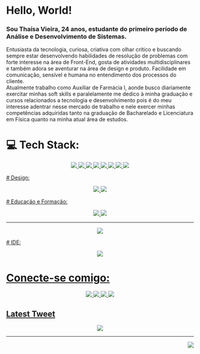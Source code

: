 # Hello, World! 
### Sou Thaísa Vieira, 24 anos, estudante do primeiro período de Análise e Desenvolvimento de Sistemas.
<p>
Entusiasta da tecnologia, curiosa, criativa com olhar crítico e buscando sempre estar desenvolvendo habilidades de resolução de problemas com forte interesse na área de Front-End, gosta de atividades multidisciplinares e também adora se aventurar na área de design e produto. Facilidade em comunicação, sensível e humana no entendimento dos processos do cliente.<br>
Atualmente trabalho como Auxiliar de Farmácia I, aonde busco diariamente exercitar minhas soft skills e paralelamente me dedico à minha graduação e cursos relacionados a tecnologia e desenvolvimento pois é do meu interesse adentrar nesse mercado de trabalho e nele exercer minhas competências adquiridas tanto na graduação de Bacharelado e Licenciatura em Física quanto na minha atual área de estudos.
</p>

# 💻 Tech Stack:
<p align="center">
    <a href="#"><img src="https://img.shields.io/badge/Markdown-000000?style=for-the-badge&logo=markdown&logoColor=white"</a> 
    <a href="#"><img src="https://img.shields.io/badge/HTML5-E34F26?style=for-the-badge&logo=html5&logoColor=white"</a> 
    <a href="#"><img src="https://img.shields.io/badge/CSS3-1572B6?style=for-the-badge&logo=css3&logoColor=white"</a>
    <a href="#"><img src="https://img.shields.io/badge/Bootstrap-563D7C?style=for-the-badge&logo=bootstrap&logoColor=white"</a> 
    <a href="#"><img src="https://img.shields.io/badge/Sass-CC6699?style=for-the-badge&logo=sass&logoColor=white"</a> 
    <a href="#"><img src="https://img.shields.io/badge/JavaScript-F7DF1E?style=for-the-badge&logo=javascript&logoColor=black"</a>
    <a href="#"><img src="https://img.shields.io/badge/React-20232A?style=for-the-badge&logo=react&logoColor=61DAFB"</a>
    <a href="#"><img src="https://img.shields.io/badge/Tailwind_CSS-38B2AC?style=for-the-badge&logo=tailwind-css&logoColor=white"</a> 
</p>
# Design:
<p align="center">
    <a href="#"><img src="https://img.shields.io/badge/Canva-%2300C4CC.svg?&style=for-the-badge&logo=Canva&logoColor=white"</a> 
    <a href="#"><img src="https://img.shields.io/badge/Figma-F24E1E?style=for-the-badge&logo=figma&logoColor=white"</a> 
</p>
# Educação e Formação:
 <p align="center">
    <a href="#"><img src="https://img.shields.io/badge/Canva-%2300C4CC.svg?&style=for-the-badge&logo=Canva&logoColor=white"</a> 
    <a href="#"><img src="https://img.shields.io/badge/Figma-F24E1E?style=for-the-badge&logo=figma&logoColor=white"</a> 
<hr
<br>
 <p align="center">
    <a href="#"><img src="https://img.shields.io/badge/freecodecamp-27273D?style=for-the-badge&logo=freecodecamp&logoColor=white"</a> 
</p>
 # IDE:
  <p align="center">
    <a href="#"><img src="https://img.shields.io/badge/Visual_Studio_Code-0078D4?style=for-the-badge&logo=visual%20studio%20code&logoColor=white"</a> 
</p>
        
        


# Conecte-se comigo:

<p align="center">
    <a href="https://www.linkedin.com/in/tha%C3%ADsa-vieira/"><img src="https://img.shields.io/badge/LinkedIn-%230077B5.svg?logo=linkedin&logoColor=white"</a> 
  <a href="https://instagram.com/_eita_thai"><img src="https://img.shields.io/badge/Instagram-%23E4405F.svg?logo=Instagram&logoColor=white"</a> 
  <a href="https://reddit.com/user/thaielha"><img src="https://img.shields.io/badge/Reddit-%23FF4500.svg?logo=Reddit&logoColor=white"</a> 
  <a href="https://twitter.com/compiuter_thai"><img src="https://img.shields.io/badge/Twitter-%231DA1F2.svg?logo=Twitter&logoColor=white"</a> 
</p>


##  Latest Tweet
<p align = "center">
  <a href = "https://github.com/VishwaGauravIn/github-twitter-card-embed"><img src="https://gtce.itsvg.in/api?username=compiuter_thai"<\a>
</p>

---
<p align = "right">
  <a href = "https://visitcount.itsvg.in"><img src = "https://visitcount.itsvg.in/api?id=thaisavieira&icon=0&color=0"<\a>
</p>

